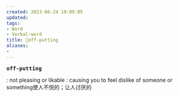 ```yaml
---
created: 2023-08-24 19:09:05
updated: 
tags: 
- Word
- Verbal-word
title: 🚩off-putting
aliases:
- 
---
```


<pre><strong>off-putting</strong></pre>
: not pleasing or likable : causing you to feel dislike of someone or something使人不悦的；让人讨厌的